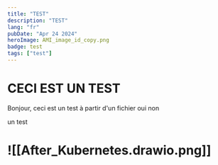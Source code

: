 ```yaml
---
title: "TEST"
description: "TEST"
lang: "fr"
pubDate: "Apr 24 2024"
heroImage: AMI_image_id_copy.png
badge: test
tags: ["test"]
---
```


# CECI EST UN TEST
Bonjour, ceci est un test à partir d'un fichier oui non

un test

![[After_Kubernetes.drawio.png]]
=======
